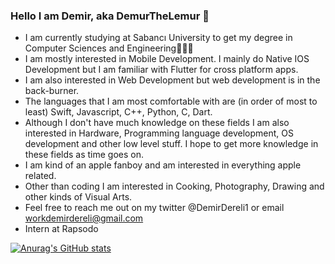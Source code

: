 ### Hello I am Demir, aka DemurTheLemur 👋
- I am currently studying at Sabancı University to get my degree in Computer Sciences and Engineering👨🏻‍💻
- I am mostly interested in Mobile Development. I mainly do Native IOS Development but I am familiar with Flutter for cross platform apps.
- I am also interested in Web Development but web development is in the back-burner.
- The languages that I am most comfortable with are (in order of most to least) Swift, Javascript, C++, Python, C, Dart. 
- Although I don't have much knowledge on these fields I am also interested in Hardware, Programming language development, OS development and other low level stuff. I hope to get more knowledge in these fields as time goes on.
- I am kind of an apple fanboy and am interested in everything apple related.
- Other than coding I am interested in Cooking, Photography, Drawing and other kinds of Visual Arts.
- Feel free to reach me out on my twitter @DemirDereli1 or email workdemirdereli@gmail.com
- Intern at Rapsodo

[![Anurag's GitHub stats](https://github-readme-stats.vercel.app/api?username=demurthelemur&show_icons=true&theme=radical)](https://github.com/anuraghazra/github-readme-stats)


<!--
**demurthelemur/demurthelemur** is a ✨ _special_ ✨ repository because its `README.md` (this file) appears on your GitHub profile.

Here are some ideas to get you started:

- 🔭 I’m currently working on ...
- 🌱 I’m currently learning ...
- 👯 I’m looking to collaborate on ...
- 🤔 I’m looking for help with ...
- 💬 Ask me about ...
- 📫 How to reach me: ...
- 😄 Pronouns: ...
- ⚡ Fun fact: ...
-->
